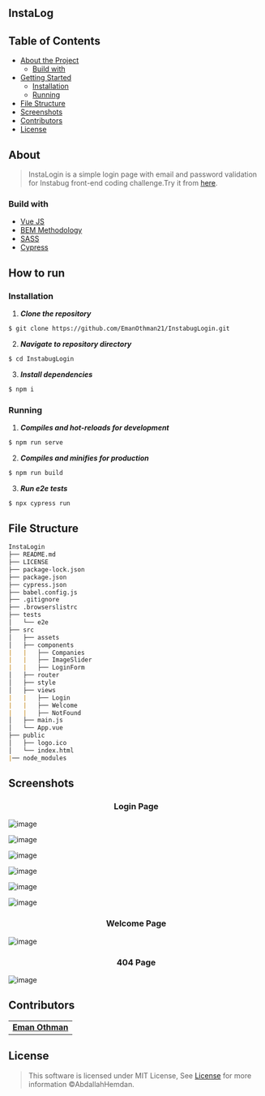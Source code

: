 <h2>InstaLog</h2>

## Table of Contents

- [About the Project](#about)
  - [Build with](#build-with)
- [Getting Started](#getting-started)
  - [Installation](#installation)
  - [Running](#running)
- [File Structure](#file-structure)
- [Screenshots](#screenshots)
- [Contributors](#contributors)
- [License](#license)

## About
> InstaLogin is a simple login page with email and password validation for Instabug front-end coding challenge.Try it from [here](https://emanothman21.github.io/InstabugLogin/).

### Build with
- [Vue JS](https://vuejs.org/)
- [BEM Methodology](http://getbem.com/)
- [SASS](https://sass-lang.com/)
- [Cypress](https://www.cypress.io/)

## How to run
### Installation

1. **_Clone the repository_**

```sh
$ git clone https://github.com/EmanOthman21/InstabugLogin.git
```
2. **_Navigate to repository directory_**
```sh
$ cd InstabugLogin
```

3. **_Install dependencies_**

```sh
$ npm i
```

### Running

1. **_Compiles and hot-reloads for development_**
```sh
$ npm run serve
```

2. **_Compiles and minifies for production_**
```sh
$ npm run build
```

3. **_Run e2e tests_**
```sh
$ npx cypress run
```

<div align="left">
  
## File Structure
 
```md                                   
InstaLogin
├── README.md
├── LICENSE
├── package-lock.json
├── package.json
├── cypress.json
├── babel.config.js
├── .gitignore
├── .browserslistrc
├── tests
│   └── e2e
├── src
│   ├── assets
│   ├── components
|   |   ├── Companies
|   |   ├── ImageSlider	
|   |   ├── LoginForm	
│   ├── router
│   ├── style
│   ├── views
|   |   ├── Login
|   |   ├── Welcome
|   |   ├── NotFound
│   ├── main.js
│   └── App.vue
├── public
│   ├── logo.ico	
│   └── index.html	
|── node_modules
``` 

</div>

## Screenshots
<h3 align="center">Login Page</h3>

![image](https://user-images.githubusercontent.com/47359992/121408313-90e67d80-c960-11eb-8500-45beb57af5be.png)

![image](https://user-images.githubusercontent.com/47359992/121407740-ebcba500-c95f-11eb-9616-b62947f8463b.png)

![image](https://user-images.githubusercontent.com/47359992/121408170-6694c000-c960-11eb-9e0e-9093bd319f9e.png)

![image](https://user-images.githubusercontent.com/47359992/121408900-2aae2a80-c961-11eb-8a6b-54daa6df49d6.png)

![image](https://user-images.githubusercontent.com/47359992/121409096-621cd700-c961-11eb-9fc2-8a0ce6f7a381.png)


![image](https://user-images.githubusercontent.com/47359992/121409205-87114a00-c961-11eb-84b3-0687f6e51ad1.png)

<h3 align="center">Welcome Page</h3>

![image](https://user-images.githubusercontent.com/47359992/121409347-ae681700-c961-11eb-825f-e9ea340bee7e.png)

<h3 align="center">404 Page</h3>

![image](https://user-images.githubusercontent.com/47359992/121409431-cb9ce580-c961-11eb-90da-652f5bf89b57.png)
## Contributors
<table>
  <tr>
    <td align="center">
    <a href="https://github.com/EmanOthman21" target="_black">
    <b>Eman Othman</b></a>
    </td>    
  </tr>
 </table>
 
## License

> This software is licensed under MIT License, See [License](https://github.com/EmanOthman21/InstabugLogin/blob/main/LICENSE) for more information ©AbdallahHemdan.
